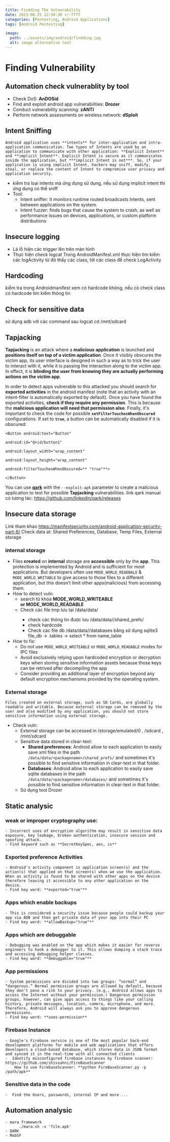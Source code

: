 ```yaml
---
title: Findding The Vulnerability 
date: 2023-06-25 22:50:30 +/-TTTT
categories: [Pentesting, Android Applications]
tags: [Android Pentesting] 

image:
  path: ../assets/img/android/findding.jpg
  alt: image alternative text
---
```


# Finding Vulnerability
## Automation check vulnerablity by tool
- Check DoS: **AnDOSid**
- Find and exploit android app vulnerabilities: **Drozer**
- Conduct vulnerability scanning: **zANTI**
- Perform network assessments on wireless network: **dSploit**

## Intent Sniffing
```ad-note
Android application uses **intents** for inter-application and intra-application communication. Two types of Intents are used by an application to communicate with other application: **Explicit Intent** and **implicit Intent**. Explicit Intent is secure as it communicates inside the application, but ***implicit Intent is not***. So, if your application is using implicit Intent, hackers may sniff, modify, steal, or replace the content of Intent to compromise user privacy and application security. 
```
- kiểm tra loại intents mà ứng dụng sử dụng, nếu sử dụng implicit intent thì ứng dụng có thể sniff
- Tool: 
	- Intent sniffer: It monitors runtime routed broadcasts Intents, sent between applications on the system. 
	- Intent fuzzer: finds bugs that cause the system to crash, as well as performance issues on devices, applications, or custom platform distributions

## Insecure logging
- Là lỗ hiện các trigger lên trên màn hình
-  Thực hiện check logcat
Trong AndroidManifest.xml thực hiện tìm kiếm các logActivity từ đó thấy các class, tới các class để check LogActivity

## Hardcoding
kiểm tra trong Androidmanifest xem có hardcode không, nếu có check class có hardcode tìm kiếm thông tin

## Check for sensitive data 
sử dụng adb với các command sau
	logcat
	cd /mnt/sdcard

## Tapjacking
**Tapjacking** is an attack where a **malicious** **application** is launched and **positions itself on top of a victim application**. Once it visibly obscures the victim app, its user interface is designed in such a way as to trick the user to interact with it, while it is passing the interaction along to the victim app. In effect, it is **blinding the user from knowing they are actually performing actions on the victim app**.

In order to detect apps vulnerable to this attacked you should search for **exported activities** in the android manifest (note that an activity with an intent-filter is automatically exported by default). Once you have found the exported activities, **check if they require any permission**. This is because the **malicious application will need that permission also**. Finally, it's important to check the code for possible **`setFilterTouchesWhenObscured`** configurations. If set to **`true`**, a button can be automatically disabled if it is obscured:
```shell
<Button android:text="Button"

android:id="@+id/button1"

android:layout_width="wrap_content"

android:layout_height="wrap_content"

android:filterTouchesWhenObscured=** "true"**>

</Button>
```
You can use [**qark**](https://github.com/linkedin/qark) with the `--exploit-apk` parameter to create a malicious application to test for possible **Tapjacking** vulnerabilities.
link qark manual có tương tác: https://github.com/linkedin/qark/releases

## Insecure data storage
Link tham khao https://manifestsecurity.com/android-application-security-part-8/
Check data at: Shared Preferences, Database, Temp Files, External storage
### internal storage
-  Files **created** on **internal** storage are **accessible** only by the **app**. This protection is implemented by Android and is sufficient for most applications. But developers often use `MODE_WORLD_READBALE` & `MODE_WORLD_WRITABLE` to give access to those files to a different application, but this doesn’t limit other apps(malicious) from accessing them.
- How to detect vuln:
	- search từ khóa **MODE_WORLD_WRITEABLE or MODE_WORLD_READABLE**
	- Check các file tmp  lưu tại /data/data/<packeges> 
		- check các thông tin được lưu /data/data/<packeges>/shared_prefs/<file>
		- check hardcode
		- Check các file db /data/data/<packeges>/databases bằng sử dụng sqlite3 file_db  ->  .tables  -> select * from name_table
- How to fix:
	- Do not use `MODE_WORLD_WRITEABLE` or `MODE_WORLD_READABLE` modes for IPC files
	- Avoid exclusively relying upon hardcoded encryption or decryption keys when storing sensitive information assets because those keys can be retrived after decompiling the app
	- Consider providing an additional layer of encryption beyond any default encryption mechanisms provided by the operating system.
### External storage
	Files created on external storage, such as SD Cards, are globally readable and writable. Because external storage can be removed by the user and also modified by any application, you should not store sensitive information using external storage.
- Check vuln:
	- External storage can be accessed in /storage/emulated/0 , /sdcard , /mnt/sdcard
	- Sensitive data stored in clear-text:
		- **Shared preferences**: Android allow to each application to easily save xml files in the path `/data/data/<packagename>/shared_prefs/` and sometimes it's possible to find sensitive information in clear-text in that folder.
		- **Databases**: Android allow to each application to easily save sqlite databases in the path `/data/data/<packagename>/databases/` and sometimes it's possible to find sensitive information in clear-text in that folder.
	- Sử dụng tool Drozer

## Static analysic

### weak or improper cryptography use:
	- Incorrect uses of encryption algorithm may result in sensitive data exposure, key leakage, broken authentication, insecure session and spoofing attack.
	- Find keyword such as **SecretKeySpec, aes, iv**
	
### Exported preference Activities
	- Android's activity component is application screen(s) and the action(s) that applied on that screen(s) when we use the application. When as activity is found to be shared with other apps on the device therefore leaving it accessible to any other application on the device.
	- Find key word: **exported="true"**
	
### Apps which enable backups
	- This is considered a security issue because people could backup your app via ADB and then get private data of your app into their PC
	- Find key word: **allowBackup="true"**

### Apps which are debuggable
	- Debugging was enabled on the app which makes it easier for reverse engineers to hook a debugger to it. This allows dumping a stack trace and accessing debugging helper classes.
	- Find key word: **debuggable="true"**

### App permissions
	- System permissions are divided into two groups: “normal” and “dangerous.” Normal permission groups are allowed by default, because they don’t pose a risk to your privacy. (e.g., Android allows apps to access the Internet without your permission.) Dangerous permission groups, however, can give apps access to things like your calling history, private messages, location, camera, microphone, and more. Therefore, Android will always ask you to approve dangerous permissions.
	- Find key word: **uses-permission**

### Firebase Instance
	- Google's Firebase service is one of the most popular back-end development platforms for mobile and web applications that offers developers a cloud-based database, which stores data in JSON format and synced it in the real-time with all connected clients
	-  Identify misconfigured firebase instances by firebase scanner: https://github.com/shivsahni/FireBaseScanner 
		How to use FirebaseScanner: **python FireBaseScanner.py -p /path/apk**

### Sensitive data in the code
	-  Find the Users, passwords, internal IP and more ...

## Automation analysic
	- mara framework
		  ./mara.sh -s 'file.apk'
	- QARK
	- MobSF
